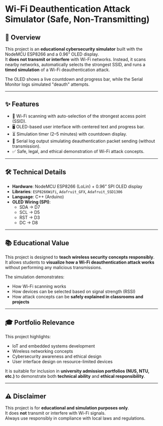 # Wi-Fi Deauthentication Attack Simulator (Safe, Non-Transmitting)

## 📌 Overview
This project is an **educational cybersecurity simulator** built with the NodeMCU ESP8266 and a 0.96” OLED display.  
It **does not transmit or interfere** with Wi-Fi networks. Instead, it scans nearby networks, automatically selects the strongest SSID, and runs a **timed simulation** of a Wi-Fi deauthentication attack.  

The OLED shows a live countdown and progress bar, while the Serial Monitor logs simulated "deauth" attempts.

---

## ✨ Features
- 📡 Wi-Fi scanning with auto-selection of the strongest access point (SSID).
- 🖥️ OLED-based user interface with centered text and progress bar.
- ⏳ Simulation timer (2–5 minutes) with countdown display.
- 📝 Serial log output simulating deauthentication packet sending (without transmission).
- ✅ Safe, legal, and ethical demonstration of Wi-Fi attack concepts.

---

## 🛠️ Technical Details
- **Hardware**: NodeMCU ESP8266 (LoLin) + 0.96” SPI OLED display  
- **Libraries**: `ESP8266WiFi`, `Adafruit_GFX`, `Adafruit_SSD1306`  
- **Language**: C++ (Arduino)  
- **OLED Wiring (SPI)**:  
  - SDA → D7  
  - SCL → D5  
  - RST → D3  
  - DC  → D8  

---

## 📚 Educational Value
This project is designed to **teach wireless security concepts responsibly**.  
It allows students to **visualize how a Wi-Fi deauthentication attack works** without performing any malicious transmissions.  

The simulation demonstrates:  
- How Wi-Fi scanning works  
- How devices can be selected based on signal strength (RSSI)  
- How attack concepts can be **safely explained in classrooms and projects**  

---

## 🎓 Portfolio Relevance
This project highlights:  
- IoT and embedded systems development  
- Wireless networking concepts  
- Cybersecurity awareness and ethical design  
- User interface design on resource-limited devices  

It is suitable for inclusion in **university admission portfolios (NUS, NTU, etc.)** to demonstrate both **technical ability** and **ethical responsibility**.

---

## ⚠️ Disclaimer
This project is for **educational and simulation purposes only**.  
It does **not** transmit or interfere with Wi-Fi signals.  
Always use responsibly in compliance with local laws and regulations.

